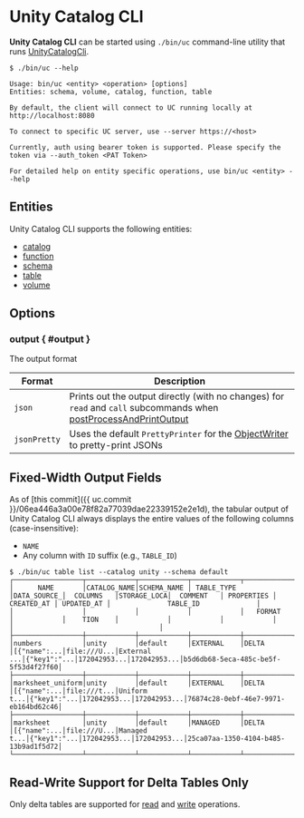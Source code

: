 # Unity Catalog CLI

**Unity Catalog CLI** can be started using `./bin/uc` command-line utility that runs [UnityCatalogCli](UnityCatalogCli.md).

```text
$ ./bin/uc --help

Usage: bin/uc <entity> <operation> [options]
Entities: schema, volume, catalog, function, table

By default, the client will connect to UC running locally at http://localhost:8080

To connect to specific UC server, use --server https://<host>

Currently, auth using bearer token is supported. Please specify the token via --auth_token <PAT Token>

For detailed help on entity specific operations, use bin/uc <entity> --help
```

## Entities

Unity Catalog CLI supports the following entities:

* [catalog](CatalogCli.md)
* [function](FunctionCli.md)
* [schema](SchemaCli.md)
* [table](TableCli.md)
* [volume](VolumeCli.md)

## Options

### <span id="OUTPUT"> output { #output }

The output format

Format | Description
-|-
 `json` | Prints out the output directly (with no changes) for `read` and `call` subcommands when [postProcessAndPrintOutput](CliUtils.md#postProcessAndPrintOutput)
 `jsonPretty` | Uses the default `PrettyPrinter` for the [ObjectWriter](CliUtils.md#getObjectWriter) to pretty-print JSONs

## Fixed-Width Output Fields

As of [this commit]({{ uc.commit }}/06ea446a3a00e78f82a77039dae22339152e2e1d), the tabular output of Unity Catalog CLI always displays the entire values of the following columns (case-insensitive):

* `NAME`
* Any column with `ID` suffix (e.g., `TABLE_ID`)

``` { .console .no-copy }
$ ./bin/uc table list --catalog unity --schema default
┌─────────────────┬────────────┬────────────┬────────────┬────────────┬────────────┬────────────┬────────────┬────────────┬────────────┬────────────┬────────────────────────────────────┐
│      NAME       │CATALOG_NAME│SCHEMA_NAME │ TABLE_TYPE │DATA_SOURCE_│  COLUMNS   │STORAGE_LOCA│  COMMENT   │ PROPERTIES │ CREATED_AT │ UPDATED_AT │              TABLE_ID              │
│                 │            │            │            │   FORMAT   │            │    TION    │            │            │            │            │                                    │
├─────────────────┼────────────┼────────────┼────────────┼────────────┼────────────┼────────────┼────────────┼────────────┼────────────┼────────────┼────────────────────────────────────┤
│numbers          │unity       │default     │EXTERNAL    │DELTA       │[{"name":...│file:///U...│External ...│{"key1":"...│172042953...│172042953...│b5d6db68-5eca-485c-be5f-5f53d4f27f60│
├─────────────────┼────────────┼────────────┼────────────┼────────────┼────────────┼────────────┼────────────┼────────────┼────────────┼────────────┼────────────────────────────────────┤
│marksheet_uniform│unity       │default     │EXTERNAL    │DELTA       │[{"name":...│file:///t...│Uniform t...│{"key1":"...│172042953...│172042953...│76874c28-0ebf-46e7-9971-eb164bd62c46│
├─────────────────┼────────────┼────────────┼────────────┼────────────┼────────────┼────────────┼────────────┼────────────┼────────────┼────────────┼────────────────────────────────────┤
│marksheet        │unity       │default     │MANAGED     │DELTA       │[{"name":...│file:///U...│Managed t...│{"key1":"...│172042953...│172042953...│25ca07aa-1350-4104-b485-13b9ad1f5d72│
└─────────────────┴────────────┴────────────┴────────────┴────────────┴────────────┴────────────┴────────────┴────────────┴────────────┴────────────┴────────────────────────────────────┘
```

## Read-Write Support for Delta Tables Only

Only delta tables are supported for [read](TableCli.md#readTable) and [write](TableCli.md#writeTable) operations.
